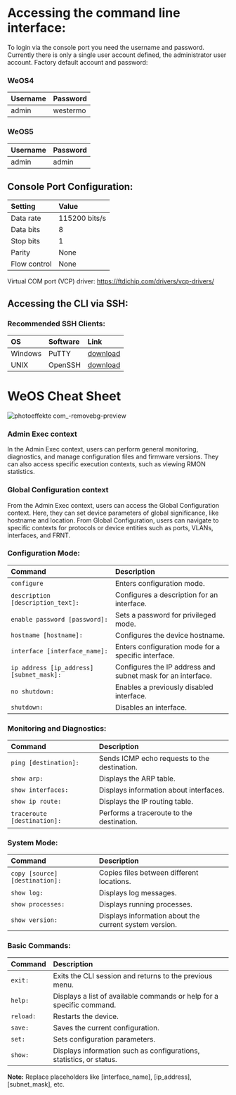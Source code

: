 # Accessing the command line interface:

To login via the console port you need the username and password. Currently there is only a single user account defined, the administrator user account. Factory default account and password:

### WeOS4
| Username | Password |
| :--- | :--- |
| admin | westermo | 

### WeOS5
| Username | Password |
| :--- | :--- |
| admin | admin |


## Console Port Configuration:

| Setting | Value |
| :--- | :--- |
| Data rate | 115200 bits/s |
| Data bits | 8 |
| Stop bits | 1 |
| Parity | None |
| Flow control | None |

Virtual COM port (VCP) driver: https://ftdichip.com/drivers/vcp-drivers/

## Accessing the CLI via SSH:

### Recommended SSH Clients:

| OS | Software | Link |
| :--- | :--- | :--- |
| Windows | PuTTY | [download](https://www.chiark.greenend.org.uk/~sgtatham/putty/latest.html) |
| UNIX | OpenSSH | [download](https://www.openssh.com) |



# WeOS Cheat Sheet

![photoeffekte com_-removebg-preview](https://github.com/WesterMario/WeOS4-Cheat-Sheet/assets/166021733/21fab82e-a942-445f-9f93-186e6a2bca6d)


### Admin Exec context
In the Admin Exec context, users can perform general monitoring, diagnostics, and manage configuration files and firmware versions. 
They can also access specific execution contexts, such as viewing RMON statistics.

### Global Configuration context
From the Admin Exec context, users can access the Global Configuration context.
Here, they can set device parameters of global significance, like hostname and location. 
From Global Configuration, users can navigate to specific contexts for protocols or device entities such as ports, VLANs, interfaces, and FRNT.


### Configuration Mode:

| Command | Description |
| :--- | :--- |
| `configure` | Enters configuration mode. | 
| `description [description_text]:` | Configures a description for an interface. |
| `enable password [password]:` | Sets a password for privileged mode. |
| `hostname [hostname]:` | Configures the device hostname. |
| `interface [interface_name]:` | Enters configuration mode for a specific interface. |
| `ip address [ip_address] [subnet_mask]:` | Configures the IP address and subnet mask for an interface. |
| `no shutdown:` | Enables a previously disabled interface. |
| `shutdown:` | Disables an interface. |

### Monitoring and Diagnostics:

| Command | Description |
| :--- | :--- |
| `ping [destination]:` | Sends ICMP echo requests to the destination. |
| `show arp:` | Displays the ARP table. |
| `show interfaces:` | Displays information about interfaces. |
| `show ip route:` | Displays the IP routing table. |
| `traceroute [destination]:` | Performs a traceroute to the destination. |

### System Mode:

| Command | Description |
| :--- | :--- |
| `copy [source] [destination]:` | Copies files between different locations. |
| `show log:` | Displays log messages. |
| `show processes:` | Displays running processes. |
| `show version:` | Displays information about the current system version. |

### Basic Commands:

| Command | Description |
| :--- | :--- |
| `exit:` | Exits the CLI session and returns to the previous menu. |
| `help:` | Displays a list of available commands or help for a specific command. |
| `reload:` | Restarts the device. |
| `save:` | Saves the current configuration. |
| `set:` | Sets configuration parameters. |
| `show:` | Displays information such as configurations, statistics, or status. |

**Note:** Replace placeholders like [interface_name], [ip_address], [subnet_mask], etc.
